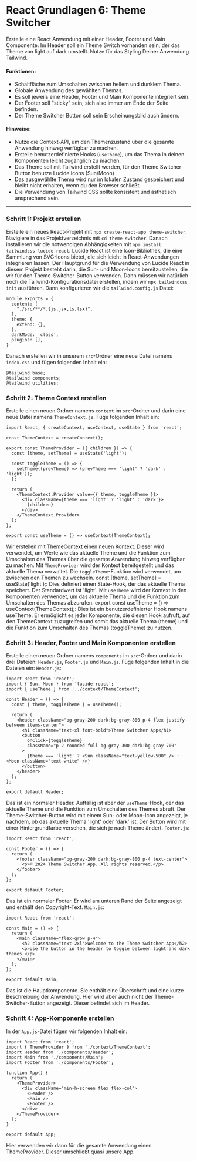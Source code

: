 # React Grundlagen 6: Theme Switcher
Erstelle eine React Anwendung mit einer Header, Footer und Main Componente. Im Header soll ein Theme Switch vorhanden sein, der das Theme von light auf dark umstellt. Nutze für das Styling Deiner Anwendung Tailwind.

#### Funktionen:
- Schaltfläche zum Umschalten zwischen hellem und dunklem Thema.
- Globale Anwendung des gewählten Themas.
- Es soll jeweils eine Header, Footer und Main Komponente integriert sein.
- Der Footer soll "sticky" sein, sich also immer am Ende der Seite befinden.
- Der Theme Switcher Button soll sein Erscheinungsbild auch ändern.

#### Hinweise:
- Nutze die Context-API, um den Themenzustand über die gesamte Anwendung hinweg verfügbar zu machen.
- Erstelle benutzerdefinierte Hooks (`useTheme`), um das Thema in deinen Komponenten leicht zugänglich zu machen.
- Das Theme soll mit Tailwind erstellt werden, für den Theme Switcher Button benutze Lucide Icons (Sun/Moon)
- Das ausgewählte Thema wird nur im lokalen Zustand gespeichert und bleibt nicht erhalten, wenn du den Browser schließt.
- Die Verwendung von Tailwind CSS sollte konsistent und ästhetisch ansprechend sein.

---
### Schritt 1: Projekt erstellen
Erstelle ein neues React-Projekt mit `npx create-react-app theme-switcher`.
Navigiere in das Projektverzeichnis mit `cd theme-switcher`.
Danach installieren wir die notwendigen Abhängigkeiten mit `npm install tailwindcss lucide-react`. Lucide React ist eine Icon-Bibliothek, die eine Sammlung von SVG-Icons bietet, die sich leicht in React-Anwendungen integrieren lassen. Der Hauptgrund für die Verwendung von Lucide React in diesem Projekt besteht darin, die Sun- und Moon-Icons bereitzustellen, die wir für den Theme-Switcher-Button verwenden. Dann müssen wir natürlich noch die Tailwind-Konfigurationsdatei erstellen, indem wir `npx tailwindcss init` ausführen. 
Dann konfigurieren wir die `tailwind.config.js` Datei:
```
module.exports = {
  content: [
    "./src/**/*.{js,jsx,ts,tsx}",
  ],
  theme: {
    extend: {},
  },
  darkMode: 'class',
  plugins: [],
}

```
Danach erstellen wir in unserem `src`-Ordner eine neue Datei namens `index.css` und fügen folgenden Inhalt ein:
```
@tailwind base;
@tailwind components;
@tailwind utilities;
```
### Schritt 2: Theme Context erstellen
Erstelle einen neuen Ordner namens `context` im `src`-Ordner und darin eine neue Datei namens `ThemeContext.js`. Füge folgenden Inhalt ein:
```
import React, { createContext, useContext, useState } from 'react';

const ThemeContext = createContext();

export const ThemeProvider = ({ children }) => {
  const [theme, setTheme] = useState('light');

  const toggleTheme = () => {
    setTheme((prevTheme) => (prevTheme === 'light' ? 'dark' : 'light'));
  };

  return (
    <ThemeContext.Provider value={{ theme, toggleTheme }}>
      <div className={theme === 'light' ? 'light' : 'dark'}>
        {children}
      </div>
    </ThemeContext.Provider>
  );
};

export const useTheme = () => useContext(ThemeContext);
```
Wir erstellen mit ThemeContext einen neuen Kontext. Dieser wird verwendet, um Werte wie das aktuelle Theme und die Funktion zum Umschalten des Themes über die gesamte Anwendung hinweg verfügbar zu machen. Mit `ThemeProvider` wird der Kontext bereitgestellt und das aktuelle Thema verwaltet. Die `toggleTheme`-Funktion wird verwendet, um zwischen den Themen zu wechseln. const [theme, setTheme] = useState('light');: Dies definiert einen State-Hook, der das aktuelle Thema speichert. Der Standardwert ist 'light'. Mit `useTheme` wird der Kontext in den Komponenten verwendet, um das aktuelle Thema und die Funktion zum Umschalten des Themas abzurufen. export const useTheme = () => useContext(ThemeContext);: Dies ist ein benutzerdefinierter Hook namens useTheme. Er ermöglicht es jeder Komponente, die diesen Hook aufruft, auf den ThemeContext zuzugreifen und somit das aktuelle Thema (theme) und die Funktion zum Umschalten des Themas (toggleTheme) zu nutzen.

### Schritt 3: Header, Footer und Main Komponenten erstellen
Erstelle einen neuen Ordner namens `components` im `src`-Ordner und darin drei Dateien: `Header.js`, `Footer.js` und `Main.js`. Füge folgenden Inhalt in die Dateien ein:
`Header.js`:
```
import React from 'react';
import { Sun, Moon } from 'lucide-react';
import { useTheme } from '../context/ThemeContext';

const Header = () => {
  const { theme, toggleTheme } = useTheme();

  return (
    <header className="bg-gray-200 dark:bg-gray-800 p-4 flex justify-between items-center">
      <h1 className="text-xl font-bold">Theme Switcher App</h1>
      <button
        onClick={toggleTheme}
        className="p-2 rounded-full bg-gray-300 dark:bg-gray-700"
      >
        {theme === 'light' ? <Sun className="text-yellow-500" /> : <Moon className="text-white" />}
      </button>
    </header>
  );
};

export default Header;
```
Das ist ein normaler Header. Auffällig ist aber der `useTheme`-Hook, der das aktuelle Theme und die Funktion zum Umschalten des Themes abruft. Der Theme-Switcher-Button wird mit einem Sun- oder Moon-Icon angezeigt, je nachdem, ob das aktuelle Thema 'light' oder 'dark' ist. Der Button wird mit einer Hintergrundfarbe versehen, die sich je nach Theme ändert.
`Footer.js`:
```
import React from 'react';

const Footer = () => {
  return (
    <footer className="bg-gray-200 dark:bg-gray-800 p-4 text-center">
      <p>© 2024 Theme Switcher App. All rights reserved.</p>
    </footer>
  );
};

export default Footer;
```
Das ist ein normaler Footer. Er wird am unteren Rand der Seite angezeigt und enthält den Copyright-Text.
`Main.js`:
```
import React from 'react';

const Main = () => {
  return (
    <main className="flex-grow p-4">
      <h2 className="text-2xl">Welcome to the Theme Switcher App</h2>
      <p>Use the button in the header to toggle between light and dark themes.</p>
    </main>
  );
};

export default Main;
```
Das ist die Hauptkomponente. Sie enthält eine Überschrift und eine kurze Beschreibung der Anwendung. Hier wird aber auch nicht der Theme-Switcher-Button angezeigt. Dieser befindet sich im Header.
### Schritt 4: App-Komponente erstellen
In der `App.js`-Datei fügen wir folgenden Inhalt ein:
```
import React from 'react';
import { ThemeProvider } from './context/ThemeContext';
import Header from './components/Header';
import Main from './components/Main';
import Footer from './components/Footer';

function App() {
  return (
    <ThemeProvider>
      <div className="min-h-screen flex flex-col">
        <Header />
        <Main />
        <Footer />
      </div>
    </ThemeProvider>
  );
}

export default App;
```
Hier verwenden wir dann für die gesamte Anwendung einen ThemeProvider. Dieser umschließt quasi unsere App. 



